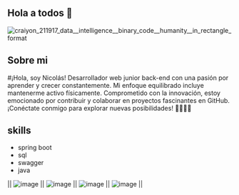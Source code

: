 ## Hola a todos 👋

![craiyon_211917_data__intelligence__binary_code__humanity__in_rectangle_format](https://github.com/nicolasmahecha1125/nicolasmahecha1125/assets/141942565/7c4dac37-c13d-4e1f-acb3-8e81ebca04b2)

## Sobre mi
#¡Hola, soy Nicolás! Desarrollador web junior back-end con una pasión por aprender y crecer constantemente. Mi enfoque equilibrado incluye mantenerme activo físicamente. Comprometido con la innovación, estoy emocionado por contribuir y colaborar en proyectos fascinantes en GitHub. ¡Conéctate conmigo para explorar nuevas posibilidades! 🚀👨‍💻✨


## skills
- spring boot
- sql
- swagger
- java
  
||          ![image](https://github.com/nicolasmahecha1125/nicolasmahecha1125/assets/141942565/3d958d48-ba48-435a-8b47-73c14b9156ba)   ||     ![image](https://github.com/nicolasmahecha1125/nicolasmahecha1125/assets/141942565/5b034fdb-317a-4edf-ae98-71bfc20b9f59)   ||        ![image](https://github.com/nicolasmahecha1125/nicolasmahecha1125/assets/141942565/041741cb-f1dd-4ba6-86f1-0810d617e54a)    ||       ![image](https://github.com/nicolasmahecha1125/nicolasmahecha1125/assets/141942565/11d5f8fa-9dba-4530-8eee-6993e8909b76)       ||






